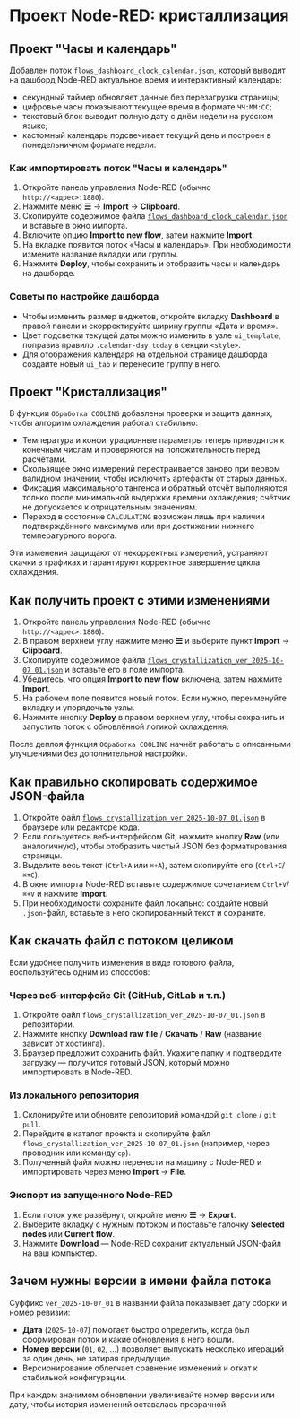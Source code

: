 # Проект Node-RED: кристаллизация

## Проект "Часы и календарь"

Добавлен поток [`flows_dashboard_clock_calendar.json`](./flows_dashboard_clock_calendar.json), который выводит на дашборд Node-RED актуальное время и интерактивный календарь:

- секундный таймер обновляет данные без перезагрузки страницы;
- цифровые часы показывают текущее время в формате `ЧЧ:ММ:СС`;
- текстовый блок выводит полную дату с днём недели на русском языке;
- кастомный календарь подсвечивает текущий день и построен в понедельничном формате недели.

### Как импортировать поток "Часы и календарь"

1. Откройте панель управления Node-RED (обычно `http://<адрес>:1880`).
2. Нажмите меню **☰** → **Import** → **Clipboard**.
3. Скопируйте содержимое файла [`flows_dashboard_clock_calendar.json`](./flows_dashboard_clock_calendar.json) и вставьте в окно импорта.
4. Включите опцию **Import to new flow**, затем нажмите **Import**.
5. На вкладке появится поток «Часы и календарь». При необходимости измените название вкладки или группы.
6. Нажмите **Deploy**, чтобы сохранить и отобразить часы и календарь на дашборде.

### Советы по настройке дашборда

- Чтобы изменить размер виджетов, откройте вкладку **Dashboard** в правой панели и скорректируйте ширину группы «Дата и время».
- Цвет подсветки текущей даты можно изменить в узле `ui_template`, поправив правило `.calendar-day.today` в секции `<style>`.
- Для отображения календаря на отдельной странице дашборда создайте новый `ui_tab` и перенесите группу в него.

## Проект "Кристаллизация"
В функции `Обработка COOLING` добавлены проверки и защита данных, чтобы алгоритм охлаждения работал стабильно:

- Температура и конфигурационные параметры теперь приводятся к конечным числам и проверяются на положительность перед расчётами.
- Скользящее окно измерений перестраивается заново при первом валидном значении, чтобы исключить артефакты от старых данных.
- Фиксация максимального тангенса и обратный отсчёт выполняются только после минимальной выдержки времени охлаждения; счётчик не допускается к отрицательным значениям.
- Переход в состояние `CALCULATING` возможен лишь при наличии подтверждённого максимума или при достижении нижнего температурного порога.

Эти изменения защищают от некорректных измерений, устраняют скачки в графиках и гарантируют корректное завершение цикла охлаждения.

## Как получить проект с этими изменениями
1. Откройте панель управления Node-RED (обычно `http://<адрес>:1880`).
2. В правом верхнем углу нажмите меню **☰** и выберите пункт **Import** → **Clipboard**.
3. Скопируйте содержимое файла [`flows_crystallization_ver_2025-10-07_01.json`](./flows_crystallization_ver_2025-10-07_01.json) и вставьте его в поле импорта.
4. Убедитесь, что опция **Import to new flow** включена, затем нажмите **Import**.
5. На рабочем поле появится новый поток. Если нужно, переименуйте вкладку и упорядочьте узлы.
6. Нажмите кнопку **Deploy** в правом верхнем углу, чтобы сохранить и запустить поток с обновлённой логикой охлаждения.

После деплоя функция `Обработка COOLING` начнёт работать с описанными улучшениями без дополнительной настройки.

## Как правильно скопировать содержимое JSON-файла

1. Откройте файл [`flows_crystallization_ver_2025-10-07_01.json`](./flows_crystallization_ver_2025-10-07_01.json) в браузере или редакторе кода.
2. Если пользуетесь веб-интерфейсом Git, нажмите кнопку **Raw** (или аналогичную), чтобы отобразить чистый JSON без форматирования страницы.
3. Выделите весь текст (`Ctrl+A` или `⌘+A`), затем скопируйте его (`Ctrl+C`/`⌘+C`).
4. В окне импорта Node-RED вставьте содержимое сочетанием `Ctrl+V`/`⌘+V` и нажмите **Import**.
5. При необходимости сохраните файл локально: создайте новый `.json`-файл, вставьте в него скопированный текст и сохраните.

## Как скачать файл с потоком целиком

Если удобнее получить изменения в виде готового файла, воспользуйтесь одним из способов:

### Через веб-интерфейс Git (GitHub, GitLab и т.п.)

1. Откройте файл `flows_crystallization_ver_2025-10-07_01.json` в репозитории.
2. Нажмите кнопку **Download raw file** / **Скачать** / **Raw** (название зависит от хостинга).
3. Браузер предложит сохранить файл. Укажите папку и подтвердите загрузку — получится готовый JSON, который можно импортировать в Node-RED.

### Из локального репозитория

1. Склонируйте или обновите репозиторий командой `git clone` / `git pull`.
2. Перейдите в каталог проекта и скопируйте файл `flows_crystallization_ver_2025-10-07_01.json` (например, через проводник или команду `cp`).
3. Полученный файл можно перенести на машину с Node-RED и импортировать через меню **Import** → **File**.

### Экспорт из запущенного Node-RED

1. Если поток уже развёрнут, откройте меню **☰** → **Export**.
2. Выберите вкладку с нужным потоком и поставьте галочку **Selected nodes** или **Current flow**.
3. Нажмите **Download** — Node-RED сохранит актуальный JSON-файл на ваш компьютер.

## Зачем нужны версии в имени файла потока

Суффикс `ver_2025-10-07_01` в названии файла показывает дату сборки и номер ревизии:

- **Дата** (`2025-10-07`) помогает быстро определить, когда был сформирован поток и какие обновления в него вошли.
- **Номер версии** (`01`, `02`, …) позволяет выпускать несколько итераций за один день, не затирая предыдущие.
- Версионирование облегчает сравнение изменений и откат к стабильной конфигурации.

При каждом значимом обновлении увеличивайте номер версии или дату, чтобы история изменений оставалась прозрачной.
